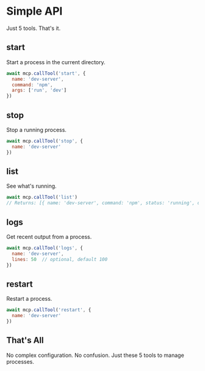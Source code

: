 # Simple API

Just 5 tools. That's it.

## start
Start a process in the current directory.

```javascript
await mcp.callTool('start', {
  name: 'dev-server',
  command: 'npm',
  args: ['run', 'dev']
})
```

## stop
Stop a running process.

```javascript
await mcp.callTool('stop', {
  name: 'dev-server'
})
```

## list
See what's running.

```javascript
await mcp.callTool('list')
// Returns: [{ name: 'dev-server', command: 'npm', status: 'running', duration: '5m' }]
```

## logs
Get recent output from a process.

```javascript
await mcp.callTool('logs', {
  name: 'dev-server',
  lines: 50  // optional, default 100
})
```

## restart
Restart a process.

```javascript
await mcp.callTool('restart', {
  name: 'dev-server'
})
```

## That's All

No complex configuration. No confusion. Just these 5 tools to manage processes.